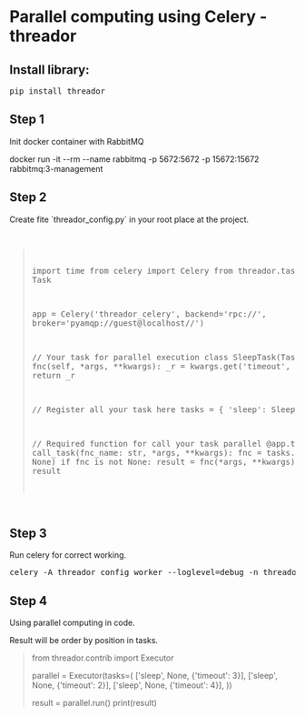 <h1>Parallel computing using Celery - <b>threador</b></h1>

<h2> Install library:</h2>
<pre>pip install threador</pre>


<h2>Step 1</h2>
<p>Init docker container with RabbitMQ</p>
<p>docker run -it --rm --name rabbitmq -p 5672:5672 -p 15672:15672 rabbitmq:3-management</p>

<h2>Step 2</h2>
<p>Create fite `threador_config.py` in your root place at the project.</p>
<pre>

>import time
>from celery import Celery
>from threador.tasks import Task
>
>app = Celery('threador_celery', backend='rpc://', broker='pyamqp://guest@localhost//')
>
>
>// Your task for parallel execution
>class SleepTask(Task):
>    def fnc(self, *args, **kwargs):
>        _r = kwargs.get('timeout', 0)
>        time.sleep(_r)
>        return _r
>
>
>// Register all your task here
>tasks = {
>    'sleep': SleepTask(),
>}
>
>
>// Required function for call your task parallel
>@app.task
>def call_task(fnc_name: str, *args, **kwargs):
>    fnc = tasks.get(fnc_name, None)
>    if fnc is not None:
>        result = fnc(*args, **kwargs)
>        return result
</pre>
<h2>Step 3</h2>
<p>Run celery for correct working.</p>
<pre>celery -A threador_config worker --loglevel=debug -n threador_celery@parallel</pre>

<h2>Step 4</h2>
<p>Using parallel computing in code.</p>
<p>Result will be order by position in tasks.</p>


>from threador.contrib import Executor
>
>parallel = Executor(tasks=(
>    ['sleep', None, {'timeout': 3}],
>    ['sleep', None, {'timeout': 2}],
>    ['sleep', None, {'timeout': 4}],
>))
>
>result = parallel.run()
>print(result)
